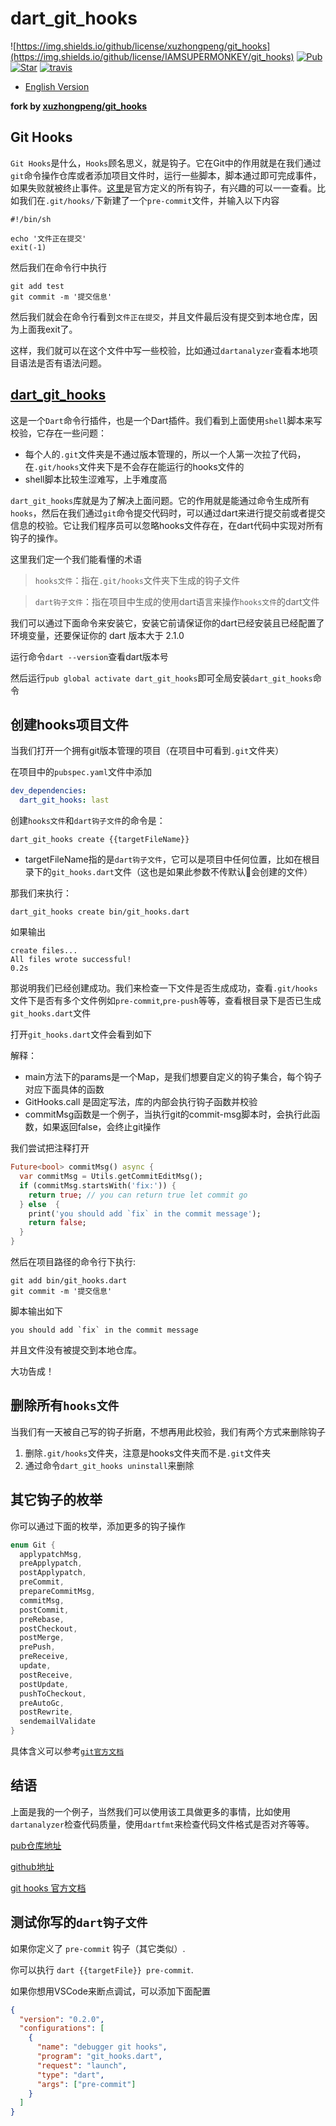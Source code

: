 # dart_git_hooks

![https://img.shields.io/github/license/xuzhongpeng/git_hooks](https://img.shields.io/github/license/IAMSUPERMONKEY/git_hooks)
[![Pub](https://img.shields.io/pub/v/dart_git_hooks)](https://pub.dev/packages/dart_git_hooks)
[![Star](https://img.shields.io/github/stars/IAMSUPERMONKEY/git_hooks)](https://github.com/IAMSUPERMONKEY/git_hooks)
[![travis](https://api.travis-ci.com/xuzhongpeng/git_hooks.svg?branch=master&status=created)](https://travis-ci.com/github/IAMSUPERMONKEY/git_hooks/builds/)

* [English Version](./README.md)

**fork by [xuzhongpeng/git_hooks](https://github.com/xuzhongpeng/git_hooks)**

## Git Hooks
`Git Hooks`是什么，`Hooks`顾名思义，就是钩子。它在Git中的作用就是在我们通过`git`命令操作仓库或者添加项目文件时，运行一些脚本，脚本通过即可完成事件，如果失败就被终止事件。[这里](https://git-scm.com/docs/githooks.html)是官方定义的所有钩子，有兴趣的可以一一查看。比如我们在`.git/hooks/`下新建了一个`pre-commit`文件，并输入以下内容
```shell
#!/bin/sh

echo '文件正在提交'
exit(-1)
```
然后我们在命令行中执行
```shell
git add test
git commit -m '提交信息'
```
然后我们就会在命令行看到`文件正在提交`，并且文件最后没有提交到本地仓库，因为上面我exit了。

这样，我们就可以在这个文件中写一些校验，比如通过`dartanalyzer`查看本地项目语法是否有语法问题。

## [dart_git_hooks](https://pub.dev/packages/git_hooks)

这是一个`Dart`命令行插件，也是一个Dart插件。我们看到上面使用`shell`脚本来写校验，它存在一些问题：
- 每个人的`.git`文件夹是不通过版本管理的，所以一个人第一次拉了代码，在`.git/hooks`文件夹下是不会存在能运行的hooks文件的
- shell脚本比较生涩难写，上手难度高

`dart_git_hooks`库就是为了解决上面问题。它的作用就是能通过命令生成所有`hooks`，然后在我们通过`git`命令提交代码时，可以通过dart来进行提交前或者提交信息的校验。它让我们程序员可以忽略hooks文件存在，在dart代码中实现对所有钩子的操作。

这里我们定一个我们能看懂的术语
> `hooks文件`：指在`.git/hooks`文件夹下生成的钩子文件

> `dart钩子文件`：指在项目中生成的使用dart语言来操作`hooks文件`的dart文件

我们可以通过下面命令来安装它，安装它前请保证你的dart已经安装且已经配置了环境变量，还要保证你的 dart 版本大于 2.1.0

运行命令`dart --version`查看dart版本号

然后运行`pub global activate dart_git_hooks`即可全局安装`dart_git_hooks`命令

## 创建hooks项目文件

当我们打开一个拥有git版本管理的项目（在项目中可看到`.git`文件夹）

在项目中的`pubspec.yaml`文件中添加
```yaml
dev_dependencies:
  dart_git_hooks: last
```

创建`hooks文件`和`dart钩子文件`的命令是：
```shell
dart_git_hooks create {{targetFileName}}
```
- targetFileName指的是`dart钩子文件`，它可以是项目中任何位置，比如在根目录下的`git_hooks.dart`文件（这也是如果此参数不传默认会创建的文件）

那我们来执行：
```shell
dart_git_hooks create bin/git_hooks.dart
```
如果输出
```
create files...                        
All files wrote successful!
0.2s
```
那说明我们已经创建成功。我们来检查一下文件是否生成成功，查看`.git/hooks`文件下是否有多个文件例如`pre-commit`,`pre-push`等等，查看根目录下是否已生成`git_hooks.dart`文件

打开`git_hooks.dart`文件会看到如下

解释：
- main方法下的params是一个Map，是我们想要自定义的钩子集合，每个钩子对应下面具体的函数
- GitHooks.call 是固定写法，库的内部会执行钩子函数并校验
- commitMsg函数是一个例子，当执行git的commit-msg脚本时，会执行此函数，如果返回false，会终止git操作

我们尝试把注释打开
```dart
Future<bool> commitMsg() async {
  var commitMsg = Utils.getCommitEditMsg();
  if (commitMsg.startsWith('fix:')) {
    return true; // you can return true let commit go
  } else  {
    print('you should add `fix` in the commit message');
    return false;
  }
}
```
然后在项目路径的命令行下执行:
```shell
git add bin/git_hooks.dart
git commit -m '提交信息'
```
脚本输出如下
```
you should add `fix` in the commit message
```
并且文件没有被提交到本地仓库。

大功告成！

## 删除所有`hooks文件`
当我们有一天被自己写的钩子折磨，不想再用此校验，我们有两个方式来删除钩子
1. 删除`.git/hooks`文件夹，注意是hooks文件夹而不是`.git`文件夹
2. 通过命令`dart_git_hooks uninstall`来删除

## 其它钩子的枚举
你可以通过下面的枚举，添加更多的钩子操作
```dart
enum Git {
  applypatchMsg,
  preApplypatch,
  postApplypatch,
  preCommit,
  prepareCommitMsg,
  commitMsg,
  postCommit,
  preRebase,
  postCheckout,
  postMerge,
  prePush,
  preReceive,
  update,
  postReceive,
  postUpdate,
  pushToCheckout,
  preAutoGc,
  postRewrite,
  sendemailValidate
}
```
具体含义可以参考[`git官方文档`](https://git-scm.com/docs/githooks.html)

## 结语

上面是我的一个例子，当然我们可以使用该工具做更多的事情，比如使用`dartanalyzer`检查代码质量，使用`dartfmt`来检查代码文件格式是否对齐等等。


[pub仓库地址](https://pub.dev/packages/git_hooks)

[github地址](https://github.com/xuzhongpeng/git_hooks)

[git hooks 官方文档](https://git-scm.com/docs/githooks.html)

## 测试你写的`dart钩子文件`

如果你定义了 `pre-commit` 钩子（其它类似）.

你可以执行 `dart {{targetFile}} pre-commit`.

如果你想用VSCode来断点调试，可以添加下面配置
```json
{
  "version": "0.2.0",
  "configurations": [
    {
      "name": "debugger git hooks",
      "program": "git_hooks.dart",
      "request": "launch",
      "type": "dart",
      "args": ["pre-commit"]
    }
  ]
}
```